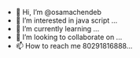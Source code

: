 - 👋 Hi, I’m @osamachendeb
- 👀 I’m interested in java script ...
- 🌱 I’m currently learning  ...
- 💞️ I’m looking to collaborate on  ...
- 📫 How to reach me 80291816888...

<!---
osamachendeb/osamachendeb is a ✨ special ✨ repository because its `README.md` (this file) appears on your GitHub profile.
You can click the Preview link to take a look at your changes.
--->
